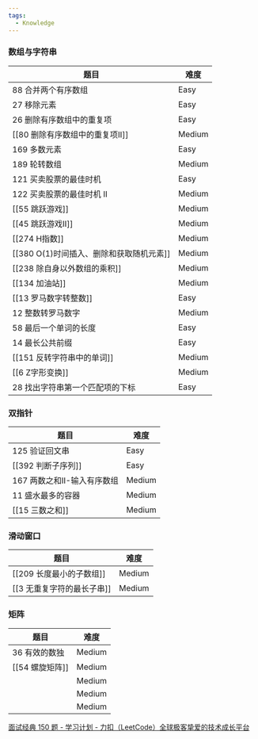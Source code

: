```yaml
---
tags:
  - Knowledge
---
```

### 数组与字符串

| 题目                         | 难度     |
| -------------------------- | ------ |
| 88 合并两个有序数组                | Easy   |
| 27 移除元素                    | Easy   |
| 26 删除有序数组中的重复项             | Easy   |
| [[80 删除有序数组中的重复项II]]       | Medium |
| 169 多数元素                   | Easy   |
| 189 轮转数组                   | Medium |
| 121 买卖股票的最佳时机              | Easy   |
| 122 买卖股票的最佳时机 II           | Medium |
| [[55 跳跃游戏]]                | Medium |
| [[45 跳跃游戏II]]              | Medium |
| [[274 H指数]]                | Medium |
| [[380 O(1)时间插入、删除和获取随机元素]] | Medium |
| [[238 除自身以外数组的乘积]]         | Medium |
| [[134 加油站]]                | Medium |
| [[13 罗马数字转整数]]             | Easy   |
| 12 整数转罗马数字                 | Medium |
| 58 最后一个单词的长度               | Easy   |
| 14 最长公共前缀                  | Easy   |
| [[151 反转字符串中的单词]]          | Medium |
| [[6 Z字形变换]]                | Medium |
| 28 找出字符串第一个匹配项的下标          | Easy   |
### 双指针

| 题目                | 难度     |
| ----------------- | ------ |
| 125 验证回文串         | Easy   |
| [[392 判断子序列]]     | Easy   |
| 167 两数之和II-输入有序数组 | Medium |
| 11 盛水最多的容器        | Medium |
| [[15 三数之和]]       | Medium |
### 滑动窗口

| 题目               | 难度     |
| ---------------- | ------ |
| [[209 长度最小的子数组]] | Medium |
| [[3 无重复字符的最长子串]] | Medium |
### 矩阵

| 题目          | 难度     |
| ----------- | ------ |
| 36 有效的数独    | Medium |
| [[54 螺旋矩阵]] | Medium |
|             | Medium |
|             | Medium |
|             | Medium |




[面试经典 150 题 - 学习计划 - 力扣（LeetCode）全球极客挚爱的技术成长平台](https://leetcode.cn/studyplan/top-interview-150/)